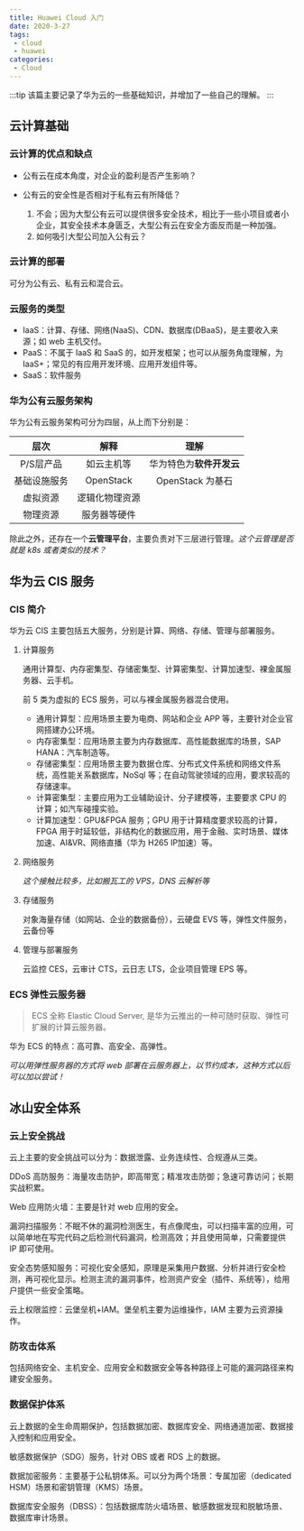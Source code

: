 ```yaml
---
title: Huawei Cloud 入门
date: 2020-3-27
tags:
 - cloud
 - huawei
categories:
 - Cloud
---
```


:::tip
该篇主要记录了华为云的一些基础知识，并增加了一些自己的理解。
:::
<!-- more -->

## 云计算基础

### 云计算的优点和缺点

- 公有云在成本角度，对企业的盈利是否产生影响？

- 公有云的安全性是否相对于私有云有所降低？

    1. 不会；因为大型公有云可以提供很多安全技术，相比于一些小项目或者小企业，其安全技术本身匮乏，大型公有云在安全方面反而是一种加强。
    2. 如何吸引大型公司加入公有云？

### 云计算的部署

可分为公有云、私有云和混合云。

### 云服务的类型

- IaaS：计算、存储、网络(NaaS)、CDN、数据库(DBaaS)，是主要收入来源；如 web 主机交付。
- PaaS：不属于 IaaS 和 SaaS 的，如开发框架；也可以从服务角度理解，为 IaaS+；常见的有应用开发环境、应用开发组件等。
- SaaS：软件服务

### 华为公有云服务架构

华为公有云服务架构可分为四层，从上而下分别是：

|     层次     |      解释      | 理解 |
| :----------: | :------------: | :--: |
|  P/S层产品   |   如云主机等   |    华为特色为**软件开发云**  |
| 基础设施服务 |   OpenStack    | OpenStack 为基石 |
|   虚拟资源   | 逻辑化物理资源 |      |
|   物理资源   |  服务器等硬件  |      |

除此之外，还存在一个**云管理平台**，主要负责对下三层进行管理。*这个云管理是否就是 k8s 或者类似的技术？*

## 华为云 CIS 服务

### CIS 简介

华为云 CIS 主要包括五大服务，分别是计算、网络、存储、管理与部署服务。

1. 计算服务

    通用计算型、内存密集型、存储密集型、计算密集型、计算加速型、裸金属服务器、云手机。

    前 5 类为虚拟的 ECS 服务，可以与裸金属服务器混合使用。

    - 通用计算型：应用场景主要为电商、网站和企业 APP 等，主要针对企业官网搭建办公环境。
    - 内存密集型：应用场景主要为内存数据库、高性能数据库的场景，SAP HANA：汽车制造等。
    - 存储密集型：应用场景主要为数据仓库、分布式文件系统和网络文件系统，高性能关系数据库，NoSql 等；在自动驾驶领域的应用，要求较高的存储速率。
    - 计算密集型：主要应用为工业辅助设计、分子建模等，主要要求 CPU 的计算；如汽车碰撞实验。
    - 计算加速型：GPU&FPGA 服务；GPU 用于计算精度要求较高的计算，FPGA 用于时延较低，非结构化的数据应用，用于金融、实时场景、媒体加速、AI&VR、网络直播（华为 H265 IP加速）等。

2. 网络服务

    *这个接触比较多，比如搬瓦工的 VPS，DNS 云解析等*

3. 存储服务

    对象海量存储（如网站、企业的数据备份），云硬盘 EVS 等，弹性文件服务，云备份等

4. 管理与部署服务
   
   云监控 CES，云审计 CTS，云日志 LTS，企业项目管理 EPS 等。


### ECS 弹性云服务器

> ECS 全称 Elastic Cloud Server, 是华为云推出的一种可随时获取、弹性可扩展的计算云服务器。

华为 ECS 的特点：高可靠、高安全、高弹性。

*可以用弹性服务器的方式将 web 部署在云服务器上，以节约成本，这种方式以后可以加以尝试！*

## 冰山安全体系

### 云上安全挑战

云上主要的安全挑战可以分为：数据泄露、业务连续性、合规遵从三类。

DDoS 高防服务：海量攻击防护，即高带宽；精准攻击防御；急速可靠访问；长期实战积累。

Web 应用防火墙：主要是针对 web 应用的安全。

漏洞扫描服务：不眠不休的漏洞检测医生，有点像爬虫，可以扫描丰富的应用，可以简单地在写完代码之后检测代码漏洞，检测高效；并且使用简单，只需要提供 IP 即可使用。

安全态势感知服务：可视化安全感知，原理是采集用户数据、分析并进行安全检测，再可视化显示。检测主流的漏洞事件，检测资产安全（插件、系统等），给用户提供一些安全策略。

云上权限监控：云堡垒机+IAM。堡垒机主要为运维操作，IAM 主要为云资源操作。

### 防攻击体系

包括网络安全、主机安全、应用安全和数据安全等各种路径上可能的漏洞路径来构建安全服务。

### 数据保护体系

云上数据的全生命周期保护，包括数据加密、数据库安全、网络通道加密、数据接入控制和应用安全。

敏感数据保护（SDG）服务，针对 OBS 或者 RDS 上的数据。

数据加密服务：主要基于公私钥体系。可以分为两个场景：专属加密（dedicated HSM）场景和密钥管理（KMS）场景。

数据库安全服务（DBSS）：包括数据库防火墙场景、敏感数据发现和脱敏场景、数据库审计场景。